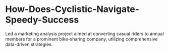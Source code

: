 # How-Does-Cyclistic-Navigate-Speedy-Success
Led a marketing analysis project aimed at converting casual riders to annual members for a prominent bike-sharing company, utilizing comprehensive data-driven strategies.
